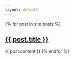 ```yaml
---
layout: default
---
```

{% for post in site.posts %}
  <h2 style='marigine-top:20px;'><a href="{{ post.url | relative_url }}">{{ post.title }}</a></h2>
  {{ post.content }}
{% endfor %}